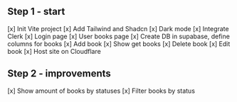 ## Step 1 - start
[x] Init Vite project
[x] Add Tailwind and Shadcn
[x] Dark mode
[x] Integrate Clerk
[x] Login page
[x] User books page
[x] Create DB in supabase, define columns for books
[x] Add book
[x] Show get books
[x] Delete book
[x] Edit book
[x] Host site on Cloudflare

## Step 2 - improvements
[x] Show amount of books by statuses
[x] Filter books by status
